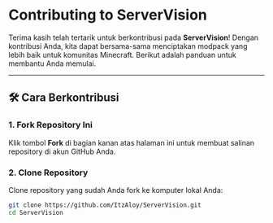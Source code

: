# Contributing to ServerVision  

Terima kasih telah tertarik untuk berkontribusi pada **ServerVision**! Dengan kontribusi Anda, kita dapat bersama-sama menciptakan modpack yang lebih baik untuk komunitas Minecraft. Berikut adalah panduan untuk membantu Anda memulai.  

---

## 🛠️ Cara Berkontribusi  

### 1. **Fork Repository Ini**  
Klik tombol **Fork** di bagian kanan atas halaman ini untuk membuat salinan repository di akun GitHub Anda.  

### 2. **Clone Repository**  
Clone repository yang sudah Anda fork ke komputer lokal Anda:  
```bash
git clone https://github.com/ItzAloy/ServerVision.git
cd ServerVision
